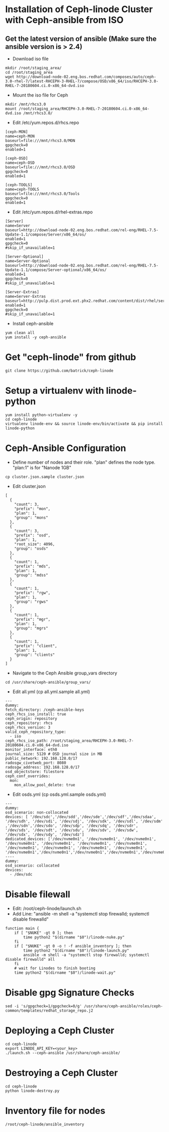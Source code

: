 # Installation of Ceph-linode Cluster with Ceph-ansible from ISO
## Get the latest version of ansible (Make sure the ansible version is > 2.4)
  * Download iso file
  ```
  mkdir /root/staging_area/
  cd /root/staging_area
  wget http://download-node-02.eng.bos.redhat.com/composes/auto/ceph-3.0-rhel-7/latest-RHCEPH-3-RHEL-7/compose/OSD/x86_64/iso/RHCEPH-3.0-RHEL-7-20180604.ci.0-x86_64-dvd.iso
  ```
 * Mount the iso file for Ceph
 ```
 mkdir /mnt/rhcs3.0
 mount /root/staging_area/RHCEPH-3.0-RHEL-7-20180604.ci.0-x86_64-dvd.iso /mnt/rhcs3.0/
 ```
 * Edit /etc/yum.repos.d/rhcs.repo
 ```
[ceph-MON]
name=ceph-MON
baseurl=file:///mnt/rhcs3.0/MON
gpgcheck=0
enabled=1

[ceph-OSD]
name=ceph-OSD
baseurl=file:///mnt/rhcs3.0/OSD
gpgcheck=0
enabled=1

[ceph-TOOLS]
name=ceph-TOOLS
baseurl=file:///mnt/rhcs3.0/Tools
gpgcheck=0
enabled=1
 
 ```
 
 * Edit /etc/yum.repos.d/rhel-extras.repo
 ```
 [Server]
name=Server
baseurl=http://download-node-02.eng.bos.redhat.com/rel-eng/RHEL-7.5-Update-1.1/compose/Server/x86_64/os/
enabled=1
gpgcheck=0
#skip_if_unavailable=1

[Server-Optional]
name=Server-Optional
baseurl=http://download-node-02.eng.bos.redhat.com/rel-eng/RHEL-7.5-Update-1.1/compose/Server-optional/x86_64/os/
enabled=1
gpgcheck=0
#skip_if_unavailable=1

[Server-Extras]
name=Server-Extras
baseurl=http://pulp.dist.prod.ext.phx2.redhat.com/content/dist/rhel/server/7/7Server/x86_64/extras/os
enabled=1
gpgcheck=0
#skip_if_unavailable=1
 
 ```
* Install ceph-ansible
```
yum clean all
yum install -y ceph-ansible

```

# Get "ceph-linode" from github
```
git clone https://github.com/batrick/ceph-linode
```

# Setup a virtualenv with linode-python
```
yum install python-virtualenv -y
cd ceph-linode
virtualenv linode-env && source linode-env/bin/activate && pip install linode-python
```

# Ceph-Ansible Configuration
* Define number of nodes and their role. "plan" defines the node type. "plan:1" is for "Nanode 1GB"
```
cp cluster.json.sample cluster.json
```
* Edit cluster.json
```
[
  {
    "count": 3,
    "prefix": "mon",
    "plan": 1,
    "group": "mons"
  },
  {
    "count": 3,
    "prefix": "osd",
    "plan": 1,
    "root_size": 4096,
    "group": "osds"
  },
  {
    "count": 1,
    "prefix": "mds",
    "plan": 1,
    "group": "mdss"
  },
  {
    "count": 1,
    "prefix": "rgw",
    "plan": 1,
    "group": "rgws"
  },
  {
    "count": 1,
    "prefix": "mgr",
    "plan": 1,
    "group": "mgrs"
  },
  {
    "count": 1,
    "prefix": "client",
    "plan": 1,
    "group": "clients"
  }
]

```

* Navigate to the Ceph Ansible group_vars directory
```
cd /usr/share/ceph-ansible/group_vars/
```

* Edit all.yml (cp all.yml.sample all.yml)
```
---
dummy:
fetch_directory: /ceph-ansible-keys
ceph_rhcs_iso_install: true
ceph_origin: repository
ceph_repository: rhcs
ceph_rhcs_version: 3
valid_ceph_repository_type:
  - iso
ceph_rhcs_iso_path: /root/staging_area/RHCEPH-3.0-RHEL-7-20180604.ci.0-x86_64-dvd.iso
monitor_interface: eth0
journal_size: 5120 # OSD journal size in MB
public_network: 192.168.128.0/17
radosgw_civetweb_port: 8080
radosgw_address: 192.168.128.0/17
osd_objectstore: filestore
ceph_conf_overrides:
  mon:
    mon_allow_pool_delete: true
  ```
 * Edit osds.yml (cp osds.yml.sample osds.yml)
```
---
dummy:
osd_scenario: non-collocated
devices: [ '/dev/sdc','/dev/sdd','/dev/sde','/dev/sdf','/dev/sdaa', '/dev/sdh', '/dev/sdi', '/dev/sdj', '/dev/sdk', '/dev/sdl', '/dev/sdm' ,'/dev/sdn','/dev/sdo', '/dev/sdp', '/dev/sdq', '/dev/sdr', '/dev/sds', '/dev/sdt', '/dev/sdu', '/dev/sdv', '/dev/sdw', '/dev/sdx', '/dev/sdy', '/dev/sdz']
dedicated_devices: ['/dev/nvme0n1', '/dev/nvme0n1', '/dev/nvme0n1', '/dev/nvme0n1', '/dev/nvme0n1', '/dev/nvme0n1', '/dev/nvme0n1', '/dev/nvme0n1', '/dev/nvme0n1', '/dev/nvme0n1', '/dev/nvme0n1', '/dev/nvme0n1','/dev/nvme0n1','/dev/nvme0n1','/dev/nvme0n1','/dev/nvme0n1','/dev/nvme0n1','/dev/nvme0n1','/dev/nvme0n1','/dev/nvme0n1','/dev/nvme0n1','/dev/nvme0n1','/dev/nvme0n1','/dev/nvme0n1']
----
dummy:
osd_scenario: collocated
devices:
  - /dev/sdc

```

# Disable filewall
* Edit: /root/ceph-linode/launch.sh
* Add Line: "ansible -m shell -a "systemctl stop firewalld; systemctl disable firewalld" 
```
function main {
    if [ "$NUKE" -gt 0 ]; then
        time python2 "$(dirname "$0")/linode-nuke.py"
    fi
    if [ "$NUKE" -gt 0 -o ! -f ansible_inventory ]; then
        time python2 "$(dirname "$0")/linode-launch.py"
        ansible -m shell -a "systemctl stop firewalld; systemctl disable firewalld" all
    fi
    # wait for Linodes to finish booting
    time python2 "$(dirname "$0")/linode-wait.py"
```

# Disable gpg Signature Checks
```
sed -i 's/gpgcheck=1/gpgcheck=0/g' /usr/share/ceph-ansible/roles/ceph-common/templates/redhat_storage_repo.j2
```

# Deploying a Ceph Cluster
```
cd ceph-linode
export LINODE_API_KEY=<your_key>
./launch.sh --ceph-ansible /usr/share/ceph-ansible/
```

# Destroying a Ceph Cluster
```
cd ceph-linode
python linode-destroy.py
```

# Inventory file for nodes
```/root/ceph-linode/ansible_inventory```

